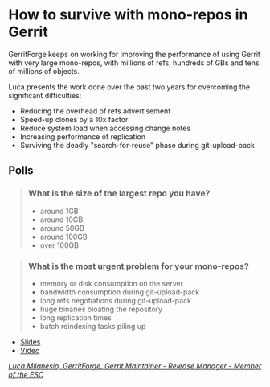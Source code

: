 # How to survive with mono-repos in Gerrit

GerritForge keeps on working for improving the performance of using Gerrit with
very large mono-repos, with millions of refs, hundreds of GBs and tens of
millions of objects.

Luca presents the work done over the past two years for overcoming the
significant difficulties:
- Reducing the overhead of refs advertisement
- Speed-up clones by a 10x factor
- Reduce system load when accessing change notes
- Increasing performance of replication
- Surviving the deadly "search-for-reuse" phase during git-upload-pack

## Polls

> ### What is the size of the largest repo you have?
> - around 1GB
> - around 10GB
> - around 50GB
> - around 100GB
> - over 100GB

> ### What is the most urgent problem for your mono-repos?
> - memory or disk consumption on the server
> - bandwidth consumption during git-upload-pack
> - long refs negotiations during git-upload-pack
> - huge binaries bloating the repository
> - long replication times
> - batch reindexing tasks piling up

- [Slides](https://storage.googleapis.com/gerrit-talks/summit/2021/TracklingMonoRepos-with-Gerrit.pdf)
- [Video](https://youtu.be/eANday2TsOk)

*[Luca Milanesio, GerritForge, Gerrit Maintainer - Release Manager - Member of the ESC](../speakers.md#lmilanesio)*
